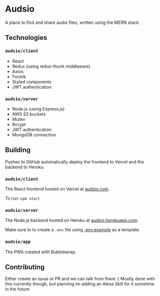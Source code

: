 # Audsio
A place to find and share audio files, written using the MERN stack.

## Technologies

### `audsio/client`

- React
- Redux (using redux-thunk middleware)
- Axios
- Formik
- Styled components
- JWT authentication

### `audsio/server`

- Node.js (using Express.js)
- AWS S3 buckets
- Multer
- Bcrypt
- JWT authentication
- MongoDB connection


## Building

Pushes to GitHub automatically deploy the frontend to Vercel and the backend to Heroku.

### `audsio/client`

The React frontend hosted on Vercel at [audsio.com](https://www.audsio.com).

To run: `npm start`

### `audsio/server`

The Node.js backend hosted on Heroku at [audsio.herokuapp.com](https://audsio.herokuapp.com/).

Make sure to to create a `.env` file using [.env.example](server/.env.example) as a template.

### `audsio/app`

The PWA created with Bubblewrap.

## Contributing

Either create an issue or PR and we can talk from there :) 
Mostly done with this currently though, but planning on adding an Alexa Skill for it sometime in the future





